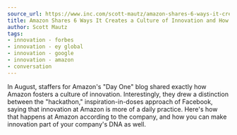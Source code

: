 ```yaml
---
source_url: https://www.inc.com/scott-mautz/amazon-shares-6-ways-it-creates-a-culture-of-innovation-how-you-can-too.html
title: Amazon Shares 6 Ways It Creates a Culture of Innovation and How You Can Too
author: Scott Mautz
tags:
- innovation - forbes
- innovation - ey global
- innovation - google
- innovation - amazon
- conversation
---
```


In August, staffers for Amazon\'s \"Day One\" blog shared exactly how Amazon fosters a culture of innovation. Interestingly, they drew a distinction between the \"hackathon,\" inspiration-in-doses approach of Facebook, saying that innovation at Amazon is more of a daily practice. Here\'s how that happens at Amazon according to the company, and how you can make innovation part of your company\'s DNA as well.
